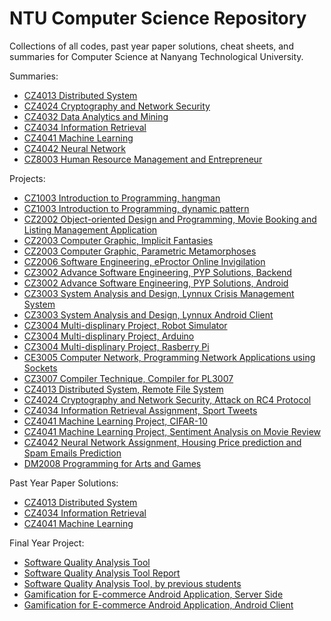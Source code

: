 # NTU Computer Science Repository

Collections of all codes, past year paper solutions, cheat sheets, and summaries for Computer Science at Nanyang Technological University.

Summaries:

- [CZ4013 Distributed System](https://github.com/Andyccs/CZ4013-distributed-system-summary)
- [CZ4024 Cryptography and Network Security](https://github.com/Andyccs/ntucs-repo/blob/master/CZ4024/CZ4024CheatSheet.docx)
- [CZ4032 Data Analytics and Mining](https://github.com/Andyccs/data-mining-summary)
- [CZ4034 Information Retrieval](https://github.com/Andyccs/CZ4034-information-retrieval-summary)
- [CZ4041 Machine Learning](https://github.com/Andyccs/CZ4041-machine-learning-summary)
- [CZ4042 Neural Network](https://github.com/Andyccs/neural-network-summary)
- [CZ8003 Human Resource Management and Entrepreneur](https://github.com/Andyccs/ntucs-repo/blob/master/CZ8003/HRMSummary.md)

Projects:

- [CZ1003 Introduction to Programming, hangman](https://github.com/Andyccs/ntucs-repo/blob/master/CZ1003/hangman.py)
- [CZ1003 Introduction to Programming, dynamic pattern](https://github.com/Andyccs/ntucs-repo/blob/master/CZ1003/dynamic_pattern.py)
- [CZ2002 Object-oriented Design and Programming, Movie Booking and Listing Management Application](https://github.com/Andyccs/CZ2002-moblima)
- [CZ2003 Computer Graphic, Implicit Fantasies](https://github.com/Andyccs/ntucs-repo/tree/master/CZ2003/Assignment1.wrl)
- [CZ2003 Computer Graphic, Parametric Metamorphoses](https://github.com/Andyccs/ntucs-repo/tree/master/CZ2003/Assignment2.wrl)
- [CZ2006 Software Engineering, eProctor Online Invigilation](https://github.com/Andyccs/cz2002-eproctor)
- [CZ3002 Advance Software Engineering, PYP Solutions, Backend](https://github.com/Andyccs/PYP_Cloud)
- [CZ3002 Advance Software Engineering, PYP Solutions, Android](https://github.com/Andyccs/PYP_Android)
- [CZ3003 System Analysis and Design, Lynnux Crisis Management System](https://github.com/soelynn/LynnuxCMS)
- [CZ3003 System Analysis and Design, Lynnux Android Client](https://github.com/soelynn/LynnuxFOS_Android)
- [CZ3004 Multi-displinary Project, Robot Simulator](https://github.com/imdreamrunner/RobotSimulator)
- [CZ3004 Multi-displinary Project, Arduino](https://github.com/Andyccs/MDP_Arduino)
- [CZ3004 Multi-displinary Project, Rasberry Pi](https://github.com/Andyccs/rpicomm)
- [CE3005 Computer Network, Programming Network Applications using Sockets](https://github.com/Andyccs/rfc865udp)
- [CZ3007 Compiler Technique, Compiler for PL3007](https://github.com/Andyccs/PL3007Compiler)
- [CZ4013 Distributed System, Remote File System](https://github.com/cly753/CX4013-Remote-File-System)
- [CZ4024 Cryptography and Network Security, Attack on RC4 Protocol](https://github.com/Andyccs/CZ4024AttackRC4)
- [CZ4034 Information Retrieval Assignment, Sport Tweets](https://github.com/Andyccs/sport-news-retrieval)
- [CZ4041 Machine Learning Project, CIFAR-10](https://github.com/Andyccs/cifar10)
- [CZ4041 Machine Learning Project, Sentiment Analysis on Movie Review](https://github.com/soelynn/SAM)
- [CZ4042 Neural Network Assignment, Housing Price prediction and Spam Emails Prediction](https://github.com/Andyccs/Neural-Network-Assignment)
- [DM2008 Programming for Arts and Games](https://github.com/Andyccs/Programming-for-Art-and-Games)

Past Year Paper Solutions:

- [CZ4013 Distributed System](https://github.com/Andyccs/ntucs-pyp)
- [CZ4034 Information Retrieval](https://github.com/Andyccs/ntucs-pyp)
- [CZ4041 Machine Learning](https://github.com/Andyccs/ntucs-pyp)

Final Year Project:

- [Software Quality Analysis Tool](https://github.com/Andyccs/sqat)
- [Software Quality Analysis Tool Report](https://github.com/Andyccs/sqat-report)
- [Software Quality Analysis Tool, by previous students](https://github.com/Andyccs/sqat-archived)
- [Gamification for E-commerce Android Application, Server Side](https://github.com/Andyccs/nwk_mall)
- [Gamification for E-commerce Android Application, Android Client](https://github.com/Andyccs/nwk_android)

